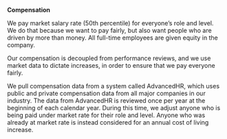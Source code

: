 **Compensation**

We pay market salary rate (50th percentile) for everyone’s role and level. We do that because we want to pay fairly, but also want people who are driven by more than money. All full-time employees are given equity in the company.

Our compensation is decoupled from performance reviews, and we use market data to dictate increases, in order to ensure that we pay everyone fairly. 

We pull compensation data from a system called AdvancedHR, which uses public and private compensation data from all major companies in our industry. The data from AdvancedHR is reviewed once per year at the beginning of each calendar year. During this time, we adjust anyone who is being paid under market rate for their role and level. Anyone who was already at market rate is instead considered for an annual cost of living increase.
